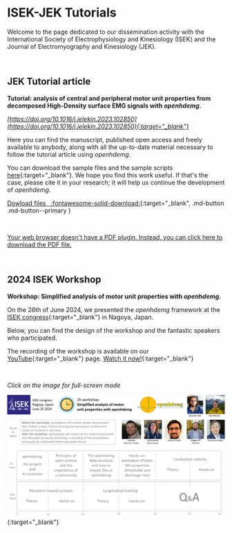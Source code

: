 # ISEK-JEK Tutorials

Welcome to the page dedicated to our dissemination activity with the International Society of Electrophysiology and Kinesiology (ISEK) and the Journal of Electromyography and Kinesiology (JEK).

<br>

## JEK Tutorial article

**Tutorial: analysis of central and peripheral motor unit properties from decomposed High-Density surface EMG signals with *openhdemg*.**

*[https://doi.org/10.1016/j.jelekin.2023.102850](https://doi.org/10.1016/j.jelekin.2023.102850){:target="_blank"}*

Here you can find the manuscript, published open access and freely available to anybody, along with all the up-to-date material necessary to follow the tutorial article using *openhdemg*.

You can download the sample files and the sample scripts [here](https://drive.google.com/drive/folders/1lxXSVTDg7eOntkmapIbGQwAvxrQY96oM?usp=sharing){:target="_blank"}. We hope you find this work useful. If that's the case, please cite it in your research; it will help us continue the development of *openhdemg*.

[Dowload files &nbsp; :fontawesome-solid-download:](https://drive.google.com/drive/folders/1lxXSVTDg7eOntkmapIbGQwAvxrQY96oM?usp=sharing){:target="_blank", .md-button .md-button--primary }

<br>

<a href="https://www.giacomovalli.com/openhdemg/online_pdfs/valli_et_al_2023_tutorial_jek.pdf" target="_blank" rel="noopener noreferrer">
  <object data="https://www.giacomovalli.com/openhdemg/online_pdfs/valli_et_al_2023_tutorial_jek.pdf" type="application/pdf" width="100%" height="800px">
    <p>Your web browser doesn't have a PDF plugin. Instead, you can click here to download the PDF file.</p>
  </object>
</a>

<br> <!-- links in HTML should be full links-->

## 2024 ISEK Workshop

**Workshop: Simplified analysis of motor unit properties with *openhdemg*.**

On the 26th of June 2024, we presented the *openhdemg* framework at the [ISEK congress](https://isek.org/workshops/){:target="_blank"} in Nagoya, Japan.

Below, you can find the design of the workshop and the fantastic speakers who participated.

The recording of the workshop is available on our [YouTube](https://www.youtube.com/@openhdemg){:target="_blank"} page. [Watch it now!](https://www.youtube.com/watch?v=GaBLLyVFCOI){:target="_blank"}

<br>

*Click on the image for full-screen mode*

[![preliminary_workshop_design](md_graphics/isek_jek_tutorials/preliminary_workshop_design.png)](md_graphics/isek_jek_tutorials/preliminary_workshop_design.png){:target="_blank"}

